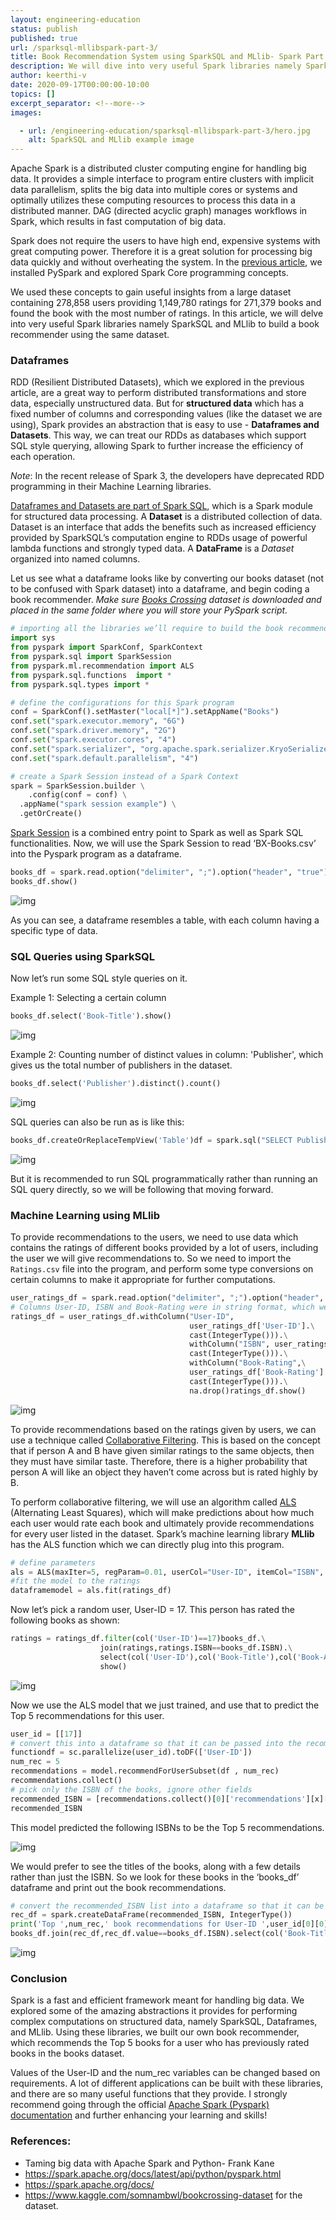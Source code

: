 ```yaml
---
layout: engineering-education
status: publish
published: true
url: /sparksql-mllibspark-part-3/
title: Book Recommendation System using SparkSQL and MLlib- Spark Part 3
description: We will dive into very useful Spark libraries namely SparkSQL and MLlib to build a book recommender using the same dataset from our previous PySpark article.
author: keerthi-v
date: 2020-09-17T00:00:00-10:00
topics: []
excerpt_separator: <!--more-->
images:

  - url: /engineering-education/sparksql-mllibspark-part-3/hero.jpg
    alt: SparkSQL and MLlib example image
---
```

Apache Spark is a distributed cluster computing engine for handling big data. It provides a simple interface to program entire clusters with implicit data parallelism, splits the big data into multiple cores or systems and optimally utilizes these computing resources to process this data in a distributed manner. DAG (directed acyclic graph) manages workflows in Spark, which results in fast computation of big data.
<!--more-->
Spark does not require the users to have high end, expensive systems with great computing power. Therefore it is a great solution for processing big data quickly and without overheating the system.
In the [previous article](/getting-started-with-pyspark-spark-part2/), we installed PySpark and explored Spark Core programming concepts.

We used these concepts to gain useful insights from a large dataset containing 278,858 users providing 1,149,780 ratings for 271,379 books and found the book with the most number of ratings. In this article, we will delve into very useful Spark libraries namely SparkSQL and MLlib to build a book recommender using the same dataset.

### Dataframes
RDD (Resilient Distributed Datasets), which we explored in the previous article, are a great way to perform distributed transformations and store data, especially unstructured data. But for **structured data** which has a fixed number of columns and corresponding values (like the dataset we are using), Spark provides an abstraction that is easy to use - **Dataframes and Datasets**. This way, we can treat our RDDs as databases which support SQL style querying, allowing Spark to further increase the efficiency of each operation.

*Note*: In the recent release of Spark 3, the developers have deprecated RDD programming in their Machine Learning libraries.

[Dataframes and Datasets are part of Spark SQL](https://spark.apache.org/docs/latest/sql-programming-guide.html), which is a Spark module for structured data processing. A **Dataset** is a distributed collection of data. Dataset is an interface that adds the benefits such as increased efficiency provided by SparkSQL’s computation engine to RDDs usage of powerful lambda functions and strongly typed data. A **DataFrame** is a *Dataset* organized into named columns.

Let us see what a dataframe looks like by converting our books dataset (not to be confused with Spark dataset) into a dataframe, and begin coding a book recommender. *Make sure* [*Books Crossing*](https://www.kaggle.com/somnambwl/bookcrossing-dataset) *dataset is downloaded and placed in the same folder where you will store your PySpark script.*

```Python
# importing all the libraries we’ll require to build the book recommender
import sys
from pyspark import SparkConf, SparkContext
from pyspark.sql import SparkSession
from pyspark.ml.recommendation import ALS
from pyspark.sql.functions  import *
from pyspark.sql.types import *

# define the configurations for this Spark program
conf = SparkConf().setMaster("local[*]").setAppName("Books")
conf.set("spark.executor.memory", "6G")
conf.set("spark.driver.memory", "2G")
conf.set("spark.executor.cores", "4")
conf.set("spark.serializer", "org.apache.spark.serializer.KryoSerializer")
conf.set("spark.default.parallelism", "4")

# create a Spark Session instead of a Spark Context
spark = SparkSession.builder \
    .config(conf = conf) \
  .appName("spark session example") \
  .getOrCreate()
```

[Spark Session](https://medium.com/@achilleus/spark-session-10d0d66d1d24) is a combined entry point to Spark as well as Spark SQL functionalities. Now, we will use the Spark Session to read ‘BX-Books.csv’ into the Pyspark program as a dataframe.

```Python
books_df = spark.read.option("delimiter", ";").option("header", "true").csv('./Dataset/Books.csv')
books_df.show()
```

![img](/sparksql-mllibspark-part-3/books_df.png)


As you can see, a dataframe resembles a table, with each column having a specific type of data.

### SQL Queries using SparkSQL
Now let’s run some SQL style queries on it.

Example 1:  Selecting a certain column

```Python
books_df.select('Book-Title').show()
```

![img](/sparksql-mllibspark-part-3/select.png)

Example 2: Counting number of distinct values in column: 'Publisher', which gives us the total number of publishers in the dataset.

```Python
books_df.select('Publisher').distinct().count()
```

![img](/sparksql-mllibspark-part-3/distinct.png)

SQL queries can also be run as is like this:

```Python
books_df.createOrReplaceTempView('Table')df = spark.sql("SELECT Publisher from Table")df.show()
```

![img](/sparksql-mllibspark-part-3/sql.png)

But it is recommended to run SQL programmatically rather than running an SQL query directly, so we will be following that moving forward.

### Machine Learning using MLlib
To provide recommendations to the users, we need to use data which contains the ratings of different books provided by a lot of users, including the user we will give recommendations to. So we need to import the `Ratings.csv` file into the program, and perform some type conversions on certain columns to make it appropriate for further computations.

```Python
user_ratings_df = spark.read.option("delimiter", ";").option("header", "true").csv('./Dataset/Ratings.csv')
# Columns User-ID, ISBN and Book-Rating were in string format, which we convert to int
ratings_df = user_ratings_df.withColumn("User-ID",
                                        user_ratings_df['User-ID'].\
                                        cast(IntegerType())).\
										withColumn("ISBN", user_ratings_df['ISBN'].\
           								cast(IntegerType())).\
    									withColumn("Book-Rating",\
                                        user_ratings_df['Book-Rating'].\
                                  		cast(IntegerType())).\
        								na.drop()ratings_df.show()

```

![img](/sparksql-mllibspark-part-3/ratings.png)

To provide recommendations based on the ratings given by users, we can use a technique called [Collaborative Filtering](https://en.wikipedia.org/wiki/Collaborative_filtering). This is based on the concept that if person A and B have given similar ratings to the same objects, then they must have similar taste. Therefore, there is a higher probability that person A will like an object they haven’t come across but is rated highly by B.

To perform collaborative filtering, we will use an algorithm called [ALS](https://datasciencemadesimpler.wordpress.com/tag/alternating-least-squares/) (Alternating Least Squares), which will make predictions about how much each user would rate each book and ultimately provide recommendations for every user listed in the dataset. Spark’s machine learning library **MLlib** has the ALS function which we can directly plug into this program.

```Python
# define parameters
als = ALS(maxIter=5, regParam=0.01, userCol="User-ID", itemCol="ISBN", ratingCol="Book-Rating",coldStartStrategy="drop")
#fit the model to the ratings
dataframemodel = als.fit(ratings_df)
```


Now let’s pick a random user, User-ID = 17. This person has rated the following books as shown:

```Python
ratings = ratings_df.filter(col('User-ID')==17)books_df.\
					join(ratings,ratings.ISBN==books_df.ISBN).\
    				select(col('User-ID'),col('Book-Title'),col('Book-Author'),col('Year-Of-Publication'),col('Book-Rating')).\
        			show()
```

![img](/sparksql-mllibspark-part-3/user-rating.png)

Now we use the ALS model that we just trained, and use that to predict the Top 5 recommendations for this user.

```Python
user_id = [[17]]
# convert this into a dataframe so that it can be passed into the recommendForUserSubset
functiondf = sc.parallelize(user_id).toDF(['User-ID'])
num_rec = 5
recommendations = model.recommendForUserSubset(df , num_rec)
recommendations.collect()
# pick only the ISBN of the books, ignore other fields
recommended_ISBN = [recommendations.collect()[0]['recommendations'][x]['ISBN'] for x in range(0,num_rec)]
recommended_ISBN
```

This model predicted the following ISBNs to be the Top 5 recommendations.

![img](/sparksql-mllibspark-part-3/recommendisbn.png)

We would prefer to see the titles of the books, along with a few details rather than just the ISBN. So we look for these books in the ‘books_df’ dataframe and print out the book recommendations.

```Python
# convert the recommended_ISBN list into a dataframe so that it can be joined with books_df
rec_df = spark.createDataFrame(recommended_ISBN, IntegerType())
print('Top ',num_rec,' book recommendations for User-ID ',user_id[0][0], ' are:')
books_df.join(rec_df,rec_df.value==books_df.ISBN).select(col('Book-Title'),col('Book-Author'),col('Year-Of-Publication')).show()
```


![img](/sparksql-mllibspark-part-3/join.png)

### Conclusion
Spark is a fast and efficient framework meant for handling big data. We explored some of the amazing abstractions it provides for performing complex computations on structured data, namely SparkSQL, Dataframes, and MLlib. Using these libraries, we built our own book recommender, which recommends the Top 5 books for a user who has previously rated books in the books dataset.

Values of the User-ID and the num_rec variables can be changed based on requirements. A lot of different applications can be built with these libraries, and there are so many useful functions that they provide. I strongly recommend going through the official [Apache Spark (Pyspark) documentation](https://spark.apache.org/docs/latest/api/python/index.html) and further enhancing your learning and skills!

### References:
- Taming big data with Apache Spark and Python- Frank Kane
- https://spark.apache.org/docs/latest/api/python/pyspark.html
- https://spark.apache.org/docs/
- https://www.kaggle.com/somnambwl/bookcrossing-dataset for the dataset.
